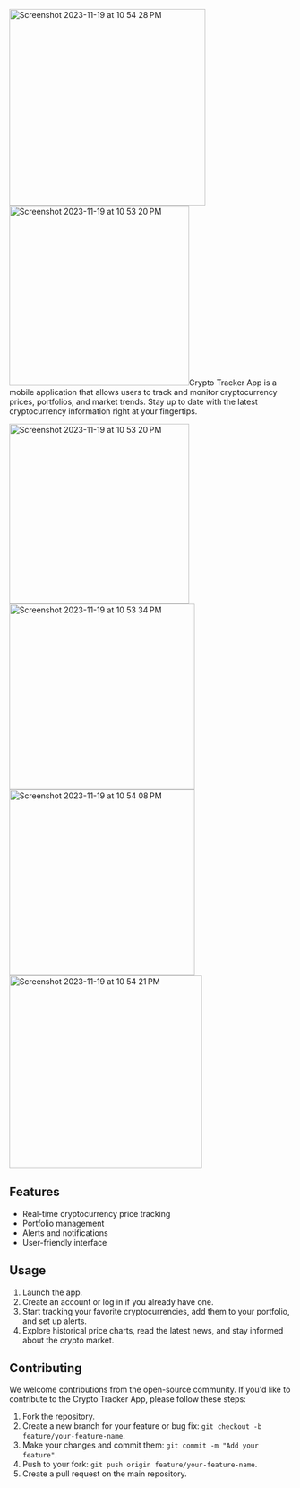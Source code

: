 <img width="350" alt="Screenshot 2023-11-19 at 10 54 28 PM" src="https://github.com/jairajput/CryptoApp/assets/80166407/ae479d27-addf-4227-979c-d7c470ea2d75"><img width="321" alt="Screenshot 2023-11-19 at 10 53 20 PM" src="https://github.com/jairajput/CryptoApp/assets/80166407/55383070-7b8f-4cd8-8894-4fbc96971503">Crypto Tracker App is a mobile application that allows users to track and monitor cryptocurrency prices, portfolios, and market trends. Stay up to date with the latest cryptocurrency information right at your fingertips.

<img width="321" alt="Screenshot 2023-11-19 at 10 53 20 PM" src="https://github.com/jairajput/CryptoApp/assets/80166407/8409bff4-3f7e-4db9-943a-79515a388428">
<img width="331" alt="Screenshot 2023-11-19 at 10 53 34 PM" src="https://github.com/jairajput/CryptoApp/assets/80166407/75208461-a539-4b7e-9c6b-1286d8f6c5fd">
<img width="331" alt="Screenshot 2023-11-19 at 10 54 08 PM" src="https://github.com/jairajput/CryptoApp/assets/80166407/66bcb4f3-bf3c-448e-9e44-b29187363ff0">
<img ![Uploading Screenshot 2023-11-19 at 10.54.28 PM.png…]()
width="344" alt="Screenshot 2023-11-19 at 10 54 21 PM" src="https://github.com/jairajput/CryptoApp/assets/80166407/b62df9ca-709e-410a-9a2d-0ae6171b2409">











## Features

- Real-time cryptocurrency price tracking
- Portfolio management
- Alerts and notifications
- User-friendly interface

## Usage

1. Launch the app.
2. Create an account or log in if you already have one.
3. Start tracking your favorite cryptocurrencies, add them to your portfolio, and set up alerts.
4. Explore historical price charts, read the latest news, and stay informed about the crypto market.


## Contributing

We welcome contributions from the open-source community. If you'd like to contribute to the Crypto Tracker App, please follow these steps:

1. Fork the repository.
2. Create a new branch for your feature or bug fix: `git checkout -b feature/your-feature-name`.
3. Make your changes and commit them: `git commit -m "Add your feature"`.
4. Push to your fork: `git push origin feature/your-feature-name`.
5. Create a pull request on the main repository.

